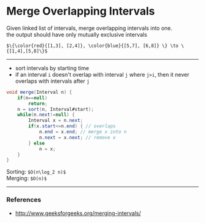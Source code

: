 # Merge Overlapping Intervals

Given linked list of intervals, merge overlapping intervals into one.  
the output should have only mutually exclusive intervals

`$\{\color{red}{[1,3], [2,4]}, \color{blue}{[5,7], [6,8]} \} \to \{[1,4],[5,8]\}$`

---

* sort intervals by starting time
* if an interval `i` doesn't overlap with interval `j` where `j>i`, then it never overlaps with intervals after `j`

```java
void merge(Interval n) {
    if(n==null)
        return;
    n = sort(n, Interval#start);
    while(n.next!=null) {
        Interval x = n.next;
        if(x.start<=n.end) { // overlaps
            n.end = x.end; // merge x into n
            n.next = x.next; // remove x
        } else
            n = x;
    }
}
```

Sorting: `$O(n\log_2 n)$`  
Merging: `$O(n)$`

---

### References

* <http://www.geeksforgeeks.org/merging-intervals/>
